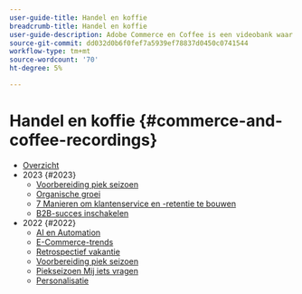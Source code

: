 ```yaml
---
user-guide-title: Handel en koffie
breadcrumb-title: Handel en koffie
user-guide-description: Adobe Commerce en Coffee is een videobank waar experts en collega's hun gedachten en ideeën over het gebruik van Adobe Commerce delen.
source-git-commit: dd032d0b6f0fef7a5939ef78837d0450c0741544
workflow-type: tm+mt
source-wordcount: '70'
ht-degree: 5%

---
```



# Handel en koffie {#commerce-and-coffee-recordings}

+ [Overzicht](overview.md)
+ 2023 {#2023}
   + [Voorbereiding piek seizoen](2023/peak-season-prep.md)
   + [Organische groei](2023/organic-growth.md)
   + [7 Manieren om klantenservice en -retentie te bouwen](2023/loyalty-retention.md)
   + [B2B-succes inschakelen](2023/b2b.md)
+ 2022 {#2022}
   + [AI en Automation](2022/ai-and-automation.md)
   + [E-Commerce-trends](2022/ecommerce-trends.md)
   + [Retrospectief vakantie](2022/holiday.md)
   + [Voorbereiding piek seizoen](2022/peak-season-prep.md)
   + [Piekseizoen Mij iets vragen](2022/peak-season-ask-anything.md)
   + [Personalisatie](2022/personalization.md)

<!--+ Commerce Events {#commerce-events}
  + [Overview](commerce-events/overview.md)
  + 2022 {#2022}
    + [Top Tips and Tricks for Adobe Campaign Standard](customer-journeys/2022/tips-and-tricks.md)
    + [Develop and customize data models in Adobe [!DNL Campaign Classic]](customer-journeys/2022/data-models.md)

+ Data and insights {#commerce-release-updates}
  + [Overview](commerce-release-updates/overview.md)
  + 2022 {#2022}
    + [Innovations and trends](data-and-insights/2022/innovations.md)
    + [Sensei and Analysis Workspace](data-and-insights/2022/sensei.md)
    + [Personalize and automate with Adobe Target](data-and-insights/2022/personalize.md)
    + [Analytics and Target applications for Mobile and Apps](data-and-insights/2022/mobile-and-apps.md)
    + [Cross Device Analytics and Customer Journey Analytics](data-and-insights/2022/cross-device-analytics.md) -->